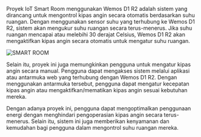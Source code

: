 Proyek IoT Smart Room menggunakan Wemos D1 R2 adalah sistem yang dirancang untuk mengontrol kipas angin secara otomatis berdasarkan suhu ruangan. Dengan menggunakan sensor suhu yang terhubung ke Wemos D1 R2, sistem akan mengukur suhu ruangan secara terus-menerus. Jika suhu ruangan mencapai atau melebihi 30 derajat Celsius, Wemos D1 R2 akan mengaktifkan kipas angin secara otomatis untuk mengatur suhu ruangan.

![SMART ROOM](https://media3.giphy.com/media/v1.Y2lkPTc5MGI3NjExa2N5YmZ4OWRwb2wwNW40dWVxMmo0bDd4d21vZDh6ZmNwZm9hb2JzayZlcD12MV9pbnRlcm5hbF9naWZfYnlfaWQmY3Q9Zw/pyf4xwWELTEY6iEmGa/giphy.gif)

Selain itu, proyek ini juga memungkinkan pengguna untuk mengatur kipas angin secara manual. Pengguna dapat mengakses sistem melalui aplikasi atau antarmuka web yang terhubung dengan Wemos D1 R2. Dengan menggunakan antarmuka tersebut, pengguna dapat mengatur kecepatan kipas angin atau mengaktifkan/mematikan kipas angin sesuai kebutuhan mereka.

Dengan adanya proyek ini, pengguna dapat mengoptimalkan penggunaan energi dengan menghindari pengoperasian kipas angin secara terus-menerus. Selain itu, sistem ini juga memberikan kenyamanan dan kemudahan bagi pengguna dalam mengontrol suhu ruangan mereka.
